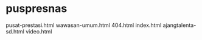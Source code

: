 # puspresnas
pusat-prestasi.html
wawasan-umum.html
404.html
index.html
ajangtalenta-sd.html
video.html